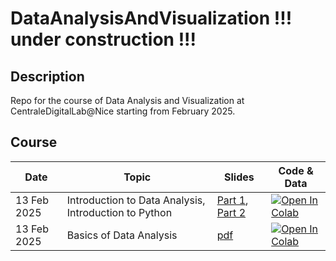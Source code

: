 # DataAnalysisAndVisualization !!! under construction !!!
## Description

Repo for the course of Data Analysis and Visualization at CentraleDigitalLab@Nice starting from February 2025.

## Course

| **Date**    | **Topic**                                             | **Slides**                                                                                            | **Code & Data**                                                                                                                                                                                                  |
|-------------|-------------------------------------------------------|-------------------------------------------------------------------------------------------------------|------------------------------------------------------------------------------------------------------------------------------------------------------------------------------------------------------------------|
| 13 Feb 2025 | Introduction to Data Analysis, Introduction to Python | [Part 1](slides/1A-introduction_to_data_analysis.pdf), [Part 2](slides/1B-introduction_to_python.pdf) | [![Open In Colab](https://colab.research.google.com/assets/colab-badge.svg)](https://colab.research.google.com/github/deborahdore/DataAnalysisAndVisualization/blob/main/notebook/Introduction_to_python.ipynb)  |
| 13 Feb 2025 | Basics of Data Analysis                               | [pdf](slides/2A-Basics_of_Data_Analysis.pdf)                                                          | [![Open In Colab](https://colab.research.google.com/assets/colab-badge.svg)](https://colab.research.google.com/github/deborahdore/DataAnalysisAndVisualization/blob/main/notebook/Basics_of_Data_Analysis.ipynb) |
